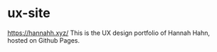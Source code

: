 # ux-site
https://hannahh.xyz/
This is the UX design portfolio of Hannah Hahn, hosted on Github Pages.
